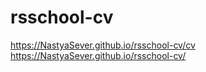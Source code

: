# rsschool-cv
https://NastyaSever.github.io/rsschool-cv/cv
https://NastyaSever.github.io/rsschool-cv/
